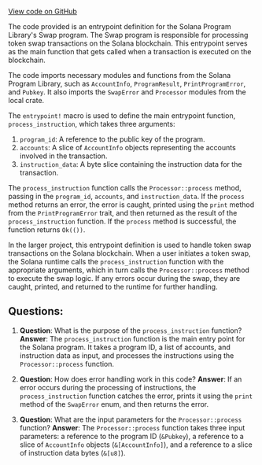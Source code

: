 [View code on GitHub](https://github.com/solana-labs/solana-program-library/token-swap/program/src/entrypoint.rs)

The code provided is an entrypoint definition for the Solana Program Library's Swap program. The Swap program is responsible for processing token swap transactions on the Solana blockchain. This entrypoint serves as the main function that gets called when a transaction is executed on the blockchain.

The code imports necessary modules and functions from the Solana Program Library, such as `AccountInfo`, `ProgramResult`, `PrintProgramError`, and `Pubkey`. It also imports the `SwapError` and `Processor` modules from the local crate.

The `entrypoint!` macro is used to define the main entrypoint function, `process_instruction`, which takes three arguments:

1. `program_id`: A reference to the public key of the program.
2. `accounts`: A slice of `AccountInfo` objects representing the accounts involved in the transaction.
3. `instruction_data`: A byte slice containing the instruction data for the transaction.

The `process_instruction` function calls the `Processor::process` method, passing in the `program_id`, `accounts`, and `instruction_data`. If the `process` method returns an error, the error is caught, printed using the `print` method from the `PrintProgramError` trait, and then returned as the result of the `process_instruction` function. If the `process` method is successful, the function returns `Ok(())`.

In the larger project, this entrypoint definition is used to handle token swap transactions on the Solana blockchain. When a user initiates a token swap, the Solana runtime calls the `process_instruction` function with the appropriate arguments, which in turn calls the `Processor::process` method to execute the swap logic. If any errors occur during the swap, they are caught, printed, and returned to the runtime for further handling.
## Questions: 
 1. **Question**: What is the purpose of the `process_instruction` function?
   **Answer**: The `process_instruction` function is the main entry point for the Solana program. It takes a program ID, a list of accounts, and instruction data as input, and processes the instructions using the `Processor::process` function.

2. **Question**: How does error handling work in this code?
   **Answer**: If an error occurs during the processing of instructions, the `process_instruction` function catches the error, prints it using the `print` method of the `SwapError` enum, and then returns the error.

3. **Question**: What are the input parameters for the `Processor::process` function?
   **Answer**: The `Processor::process` function takes three input parameters: a reference to the program ID (`&Pubkey`), a reference to a slice of `AccountInfo` objects (`&[AccountInfo]`), and a reference to a slice of instruction data bytes (`&[u8]`).